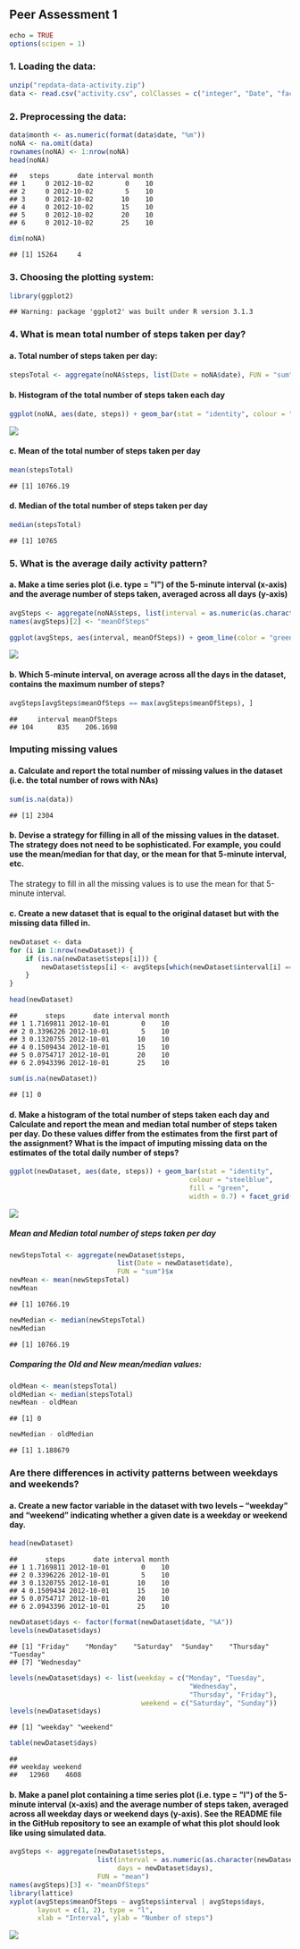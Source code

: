 ## Peer Assessment 1


```r
echo = TRUE
options(scipen = 1)
```

### 1. Loading the data:

```r
unzip("repdata-data-activity.zip")
data <- read.csv("activity.csv", colClasses = c("integer", "Date", "factor"))
```

### 2. Preprocessing the data:

```r
data$month <- as.numeric(format(data$date, "%m"))
noNA <- na.omit(data)
rownames(noNA) <- 1:nrow(noNA)
head(noNA)
```

```
##   steps       date interval month
## 1     0 2012-10-02        0    10
## 2     0 2012-10-02        5    10
## 3     0 2012-10-02       10    10
## 4     0 2012-10-02       15    10
## 5     0 2012-10-02       20    10
## 6     0 2012-10-02       25    10
```

```r
dim(noNA)
```

```
## [1] 15264     4
```

### 3. Choosing the plotting system:

```r
library(ggplot2)
```

```
## Warning: package 'ggplot2' was built under R version 3.1.3
```

### 4. What is mean total number of steps taken per day?
#### a. Total number of steps taken per day:

```r
stepsTotal <- aggregate(noNA$steps, list(Date = noNA$date), FUN = "sum")$x
```
#### b. Histogram of the total number of steps taken each day

```r
ggplot(noNA, aes(date, steps)) + geom_bar(stat = "identity", colour = "steelblue", fill = "green", width = 0.7) + facet_grid(. ~ month, scales = "free") + labs(title = "Histogram of the total number of steps taken each day", x = "Date", y = "Total number of steps")
```

![](PA1_template_files/figure-html/unnamed-chunk-6-1.png) 

#### c. Mean of the total number of steps taken per day

```r
mean(stepsTotal)
```

```
## [1] 10766.19
```

#### d. Median of the total number of steps taken per day

```r
median(stepsTotal)
```

```
## [1] 10765
```

### 5. What is the average daily activity pattern?

#### a. Make a time series plot (i.e. type = "l") of the 5-minute interval (x-axis) and the average number of steps taken, averaged across all days (y-axis)

```r
avgSteps <- aggregate(noNA$steps, list(interval = as.numeric(as.character(noNA$interval))), FUN = "mean")
names(avgSteps)[2] <- "meanOfSteps"

ggplot(avgSteps, aes(interval, meanOfSteps)) + geom_line(color = "green", size = 0.8) + labs(title = "Time Series Plot of the 5-minute Interval", x = "5-minute intervals", y = "Average number of steps taken")
```

![](PA1_template_files/figure-html/unnamed-chunk-9-1.png) 

#### b. Which 5-minute interval, on average across all the days in the dataset, contains the maximum number of steps?

```r
avgSteps[avgSteps$meanOfSteps == max(avgSteps$meanOfSteps), ]
```

```
##     interval meanOfSteps
## 104      835    206.1698
```

### Imputing missing values

#### a. Calculate and report the total number of missing values in the dataset (i.e. the total number of rows with NAs)

```r
sum(is.na(data))
```

```
## [1] 2304
```

#### b. Devise a strategy for filling in all of the missing values in the dataset. The strategy does not need to be sophisticated. For example, you could use the mean/median for that day, or the mean for that 5-minute interval, etc.

The strategy to fill in all the missing values is to use the mean for that 5-minute interval.

#### c. Create a new dataset that is equal to the original dataset but with the missing data filled in.


```r
newDataset <- data 
for (i in 1:nrow(newDataset)) {
    if (is.na(newDataset$steps[i])) {
        newDataset$steps[i] <- avgSteps[which(newDataset$interval[i] == avgSteps$interval), ]$meanOfSteps
    }
}

head(newDataset)
```

```
##       steps       date interval month
## 1 1.7169811 2012-10-01        0    10
## 2 0.3396226 2012-10-01        5    10
## 3 0.1320755 2012-10-01       10    10
## 4 0.1509434 2012-10-01       15    10
## 5 0.0754717 2012-10-01       20    10
## 6 2.0943396 2012-10-01       25    10
```

```r
sum(is.na(newDataset))
```

```
## [1] 0
```

#### d. Make a histogram of the total number of steps taken each day and Calculate and report the mean and median total number of steps taken per day. Do these values differ from the estimates from the first part of the assignment? What is the impact of imputing missing data on the estimates of the total daily number of steps?

```r
ggplot(newDataset, aes(date, steps)) + geom_bar(stat = "identity",
                                             colour = "steelblue",
                                             fill = "green",
                                             width = 0.7) + facet_grid(. ~ month, scales = "free") + labs(title = "Histogram of total number of steps taken each day with no data missing", x = "Date", y = "Total number of steps")
```

![](PA1_template_files/figure-html/unnamed-chunk-13-1.png) 

##### Mean and Median total number of steps taken per day

```r
newStepsTotal <- aggregate(newDataset$steps, 
                           list(Date = newDataset$date), 
                           FUN = "sum")$x
newMean <- mean(newStepsTotal)
newMean
```

```
## [1] 10766.19
```

```r
newMedian <- median(newStepsTotal)
newMedian
```

```
## [1] 10766.19
```

##### Comparing the Old and New mean/median values:

```r
oldMean <- mean(stepsTotal)
oldMedian <- median(stepsTotal)
newMean - oldMean
```

```
## [1] 0
```

```r
newMedian - oldMedian
```

```
## [1] 1.188679
```
### Are there differences in activity patterns between weekdays and weekends?

#### a. Create a new factor variable in the dataset with two levels – “weekday” and “weekend” indicating whether a given date is a weekday or weekend day.

```r
head(newDataset)
```

```
##       steps       date interval month
## 1 1.7169811 2012-10-01        0    10
## 2 0.3396226 2012-10-01        5    10
## 3 0.1320755 2012-10-01       10    10
## 4 0.1509434 2012-10-01       15    10
## 5 0.0754717 2012-10-01       20    10
## 6 2.0943396 2012-10-01       25    10
```

```r
newDataset$days <- factor(format(newDataset$date, "%A"))
levels(newDataset$days)
```

```
## [1] "Friday"    "Monday"    "Saturday"  "Sunday"    "Thursday"  "Tuesday"  
## [7] "Wednesday"
```

```r
levels(newDataset$days) <- list(weekday = c("Monday", "Tuesday",
                                             "Wednesday", 
                                             "Thursday", "Friday"),
                                 weekend = c("Saturday", "Sunday"))
levels(newDataset$days)
```

```
## [1] "weekday" "weekend"
```

```r
table(newDataset$days)
```

```
## 
## weekday weekend 
##   12960    4608
```

#### b. Make a panel plot containing a time series plot (i.e. type = "l") of the 5-minute interval (x-axis) and the average number of steps taken, averaged across all weekday days or weekend days (y-axis). See the README file in the GitHub repository to see an example of what this plot should look like using simulated data.

```r
avgSteps <- aggregate(newDataset$steps, 
                      list(interval = as.numeric(as.character(newDataset$interval)), 
                           days = newDataset$days),
                      FUN = "mean")
names(avgSteps)[3] <- "meanOfSteps"
library(lattice)
xyplot(avgSteps$meanOfSteps ~ avgSteps$interval | avgSteps$days, 
       layout = c(1, 2), type = "l", 
       xlab = "Interval", ylab = "Number of steps")
```

![](PA1_template_files/figure-html/unnamed-chunk-17-1.png) 

